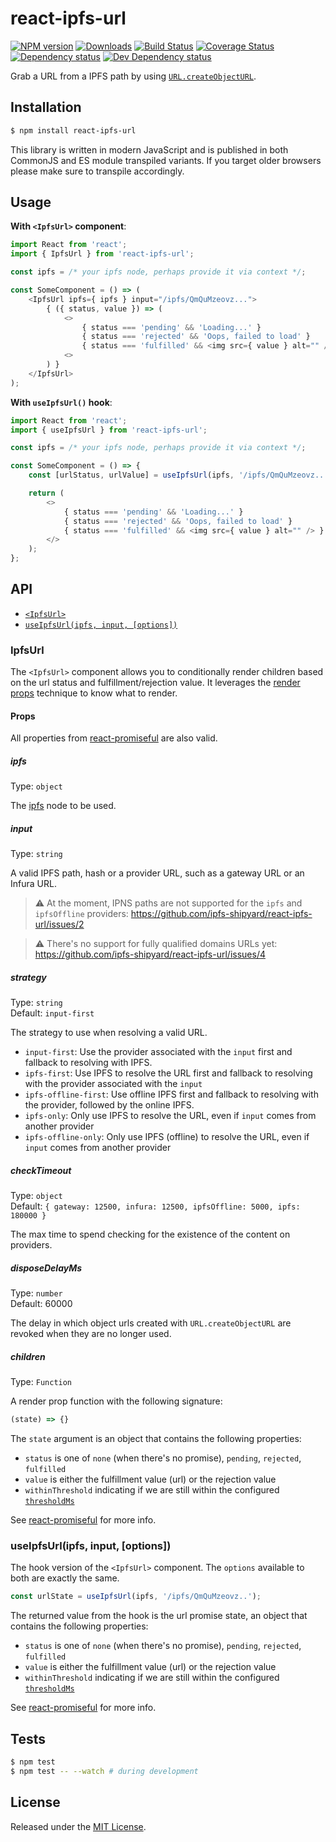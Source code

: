 # react-ipfs-url

[![NPM version][npm-image]][npm-url] [![Downloads][downloads-image]][npm-url] [![Build Status][travis-image]][travis-url] [![Coverage Status][codecov-image]][codecov-url] [![Dependency status][david-dm-image]][david-dm-url] [![Dev Dependency status][david-dm-dev-image]][david-dm-dev-url]

[npm-url]:https://npmjs.org/package/react-ipfs-url
[downloads-image]:http://img.shields.io/npm/dm/react-ipfs-url.svg
[npm-image]:http://img.shields.io/npm/v/react-ipfs-url.svg
[travis-url]:https://travis-ci.org/ipfs-shipyard/react-ipfs-url
[travis-image]:http://img.shields.io/travis/ipfs-shipyard/react-ipfs-url/master.svg
[codecov-url]:https://codecov.io/gh/ipfs-shipyard/react-ipfs-url
[codecov-image]:https://img.shields.io/codecov/c/github/ipfs-shipyard/react-ipfs-url/master.svg
[david-dm-url]:https://david-dm.org/ipfs-shipyard/react-ipfs-url
[david-dm-image]:https://img.shields.io/david/ipfs-shipyard/react-ipfs-url.svg
[david-dm-dev-url]:https://david-dm.org/ipfs-shipyard/react-ipfs-url?type=dev
[david-dm-dev-image]:https://img.shields.io/david/dev/ipfs-shipyard/react-ipfs-url.svg

Grab a URL from a IPFS path by using [`URL.createObjectURL`](https://developer.mozilla.org/en-US/docs/Web/API/URL/createObjectURL).


## Installation

```sh
$ npm install react-ipfs-url
```

This library is written in modern JavaScript and is published in both CommonJS and ES module transpiled variants. If you target older browsers please make sure to transpile accordingly.


## Usage

**With `<IpfsUrl>` component**:

```js
import React from 'react';
import { IpfsUrl } from 'react-ipfs-url';

const ipfs = /* your ipfs node, perhaps provide it via context */;

const SomeComponent = () => (
    <IpfsUrl ipfs={ ipfs } input="/ipfs/QmQuMzeovz...">
        { ({ status, value }) => (
            <>
                { status === 'pending' && 'Loading...' }
                { status === 'rejected' && 'Oops, failed to load' }
                { status === 'fulfilled' && <img src={ value } alt="" /> }
            <>
        ) }
    </IpfsUrl>
);
```

**With `useIpfsUrl()` hook**:

```js
import React from 'react';
import { useIpfsUrl } from 'react-ipfs-url';

const ipfs = /* your ipfs node, perhaps provide it via context */;

const SomeComponent = () => {
    const [urlStatus, urlValue] = useIpfsUrl(ipfs, '/ipfs/QmQuMzeovz..');

    return (
        <>
            { status === 'pending' && 'Loading...' }
            { status === 'rejected' && 'Oops, failed to load' }
            { status === 'fulfilled' && <img src={ value } alt="" /> }
        </>
    );
};
```

## API

- [`<IpfsUrl>`](#ipfsurl)
- [`useIpfsUrl(ipfs, input, [options])`](#useipfsurlipfs-input-options)

### IpfsUrl

The `<IpfsUrl>` component allows you to conditionally render children based on the url status and fulfillment/rejection value. It leverages the [render props](https://reactjs.org/docs/render-props.html) technique to know what to render.

#### Props

All properties from [react-promiseful](https://github.com/moxystudio/react-promiseful) are also valid.

##### ipfs

Type: `object`

The [ipfs](https://github.com/ipfs/js-ipfs) node to be used.

##### input

Type: `string`

A valid IPFS path, hash or a provider URL, such as a gateway URL or an Infura URL.

> ⚠️ At the moment, IPNS paths are not supported for the `ipfs` and `ipfsOffline` providers: https://github.com/ipfs-shipyard/react-ipfs-url/issues/2

> ⚠️ There's no support for fully qualified domains URLs yet: https://github.com/ipfs-shipyard/react-ipfs-url/issues/4

##### strategy

Type: `string`   
Default: `input-first`

The strategy to use when resolving a valid URL.

- `input-first`: Use the provider associated with the `input` first and fallback to resolving with IPFS.
- `ipfs-first`: Use IPFS to resolve the URL first and fallback to resolving with the provider associated with the `input`
- `ipfs-offline-first`: Use offline IPFS first and fallback to resolving with the provider, followed by the online IPFS.
- `ipfs-only`: Only use IPFS to resolve the URL, even if `input` comes from another provider
- `ipfs-offline-only`: Only use IPFS (offline) to resolve the URL, even if `input` comes from another provider

##### checkTimeout

Type: `object`   
Default: `{ gateway: 12500, infura: 12500, ipfsOffline: 5000, ipfs: 180000 }`

The max time to spend checking for the existence of the content on providers.

##### disposeDelayMs

Type: `number`   
Default: 60000

The delay in which object urls created with `URL.createObjectURL` are revoked when they are no longer used.

##### children

Type: `Function`

A render prop function with the following signature:

```js
(state) => {}
```

The `state` argument is an object that contains the following properties:

- `status` is one of `none` (when there's no promise), `pending`, `rejected`, `fulfilled`
- `value` is either the fulfillment value (url) or the rejection value
- `withinThreshold` indicating if we are still within the configured [`thresholdMs`](https://github.com/moxystudio/react-promiseful#thresholdms)

See [react-promiseful](https://github.com/moxystudio/react-promiseful) for more info.


### useIpfsUrl(ipfs, input, [options])

The hook version of the `<IpfsUrl>` component. The `options` available to both are exactly the same.

```js
const urlState = useIpfsUrl(ipfs, '/ipfs/QmQuMzeovz..');
```

The returned value from the hook is the url promise state, an object that contains the following properties:

- `status` is one of `none` (when there's no promise), `pending`, `rejected`, `fulfilled`
- `value` is either the fulfillment value (url) or the rejection value
- `withinThreshold` indicating if we are still within the configured [`thresholdMs`](https://github.com/moxystudio/react-promiseful#thresholdms)

See [react-promiseful](https://github.com/moxystudio/react-promiseful) for more info.


## Tests

```sh
$ npm test
$ npm test -- --watch # during development
```


## License

Released under the [MIT License](http://www.opensource.org/licenses/mit-license.php).
